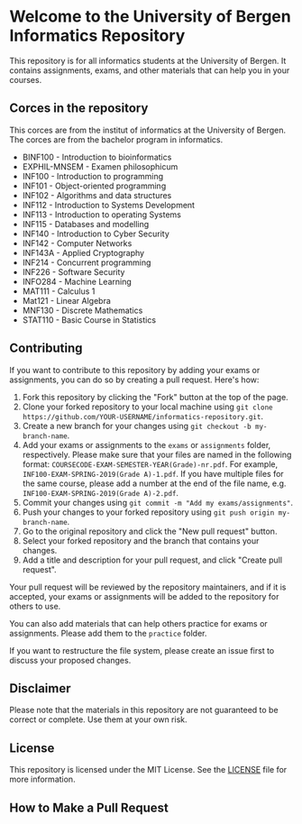 # Welcome to the University of Bergen Informatics Repository

This repository is for all informatics students at the University of Bergen. It contains assignments, exams, and other materials that can help you in your courses.

## Corces in the repository

This corces are from the institut of informatics at the University of Bergen. The corces are from the bachelor program in informatics.

* BINF100 - Introduction to bioinformatics
* EXPHIL-MNSEM - Examen philosophicum
* INF100 - Introduction to programming
* INF101 - Object-oriented programming
* INF102 - Algorithms and data structures
* INF112 - Introduction to Systems Development
* INF113 - Introduction to operating Systems
* INF115 - Databases and modelling
* INF140 - Introduction to Cyber Security
* INF142 - Computer Networks
* INF143A - Applied Cryptography
* INF214 - Concurrent programming
* INF226 - Software Security
* INFO284 - Machine Learning
* MAT111 - Calculus 1
* Mat121 - Linear Algebra
* MNF130 - Discrete Mathematics
* STAT110 - Basic Course in Statistics

## Contributing

If you want to contribute to this repository by adding your exams or assignments, you can do so by creating a pull request. Here's how:

1. Fork this repository by clicking the "Fork" button at the top of the page.
2. Clone your forked repository to your local machine using `git clone https://github.com/YOUR-USERNAME/informatics-repository.git`.
3. Create a new branch for your changes using `git checkout -b my-branch-name`.
4. Add your exams or assignments to the `exams` or `assignments` folder, respectively. Please make sure that your files are named in the following format: `COURSECODE-EXAM-SEMESTER-YEAR(Grade)-nr.pdf`. For example, `INF100-EXAM-SPRING-2019(Grade A)-1.pdf`. If you have multiple files for the same course, please add a number at the end of the file name, e.g. `INF100-EXAM-SPRING-2019(Grade A)-2.pdf`.
5. Commit your changes using `git commit -m "Add my exams/assignments"`.
6. Push your changes to your forked repository using `git push origin my-branch-name`.
7. Go to the original repository and click the "New pull request" button.
8. Select your forked repository and the branch that contains your changes.
9. Add a title and description for your pull request, and click "Create pull request".

Your pull request will be reviewed by the repository maintainers, and if it is accepted, your exams or assignments will be added to the repository for others to use.

You can also add materials that can help others practice for exams or assignments. Please add them to the `practice` folder.

If you want to restructure the file system, please create an issue first to discuss your proposed changes.

## Disclaimer

Please note that the materials in this repository are not guaranteed to be correct or complete. Use them at your own risk.

## License

This repository is licensed under the MIT License. See the [LICENSE](LICENSE) file for more information.


## How to Make a Pull Request

